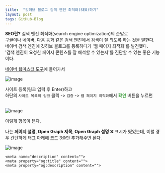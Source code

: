 ```yaml
---
title:  "깃허브 블로그 검색 엔진 최적화(SEO)하기"
layout: post
tags: GitHub-Blog
---
```


<p>
  <b>SEO란?</b> 검색 엔진 최적화(search engine optimization)의 준말로<br>
  구글이나 네이버, 다음 등과 같은 검색 엔진에서 검색이 잘 되도록 하는 것을 말한다.<br>
  네이버 검색 엔진에 깃허브 블로그를 등록하다가 '웹 페이지 최적화'를 발견했다.<br>
  '검색 엔진이 요청한 페이지 콘텐츠를 잘 해석할 수 있는지'를 진단할 수 있는 좋은 기능이다.
</p>
<a href="https://searchadvisor.naver.com/console/board">네이버 웹마스터 도구</a>에 들어가서

![image](https://user-images.githubusercontent.com/108778921/189526397-5d54f6b4-0c61-49b8-a689-470ffe5507d8.png)


<p></p>






사이트 등록(링크 입력 후 Enter)하고<br> 
하단의 `사이트 목록의 링크` 클릭 -> `검증` -> `웹 페이지 최적화`에서 <span style="color:green">확인</span> 버튼을 누르면<br><br>

![image](https://user-images.githubusercontent.com/108778921/189525777-5dbc6074-f1df-4b33-80b7-ccda01a40018.png)

이렇게 항목이 뜬다.<br>
  
나는 **페이지 설명, Open Graph 제목, Open Graph 설명** ❌ 표시가 떴었는데, 이럴 경우 간단하게 <head> 태그 아래에 코드 3줄만 추가해주면 된다.

![image](https://user-images.githubusercontent.com/108778921/189527071-7f9b8207-1668-4f19-a6e7-0dd9a2d20138.png)


````
<meta name="description" content=""> 
<meta property="og:title" content="">
<meta property="og:description" content="">
````
  
<meta name="description" content="{% if page.excerpt 
                                  <br>%}{{ page.excerpt | strip_html | strip_newlines | truncate: 160 
                                  <br>}}{% else %}{{ site.description 
                                  <br>}}{% endif %}">
<meta property="og:title" content="{% if page.title 
                                   <br>%}{{ page.title | escape 
                                   <br>}}{% else %}{{ site.title | escape 
                                   <br>}}{% endif %}">
<meta property="og:description" content="{% if page.excerpt 
                                         <br>%}{{ page.excerpt | strip_html | strip_newlines | truncate: 160 
                                         <br>}}{% else %}{{ site.description 
                                         <br>}}{% endif %}">  
<br>
 
